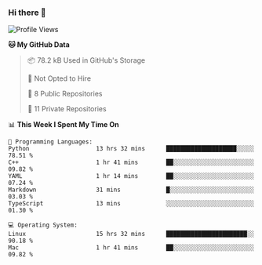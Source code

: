 ### Hi there 👋

<!--
**huayuan4396/huayuan4396** is a ✨ _special_ ✨ repository because its `README.md` (this file) appears on your GitHub profile.

Here are some ideas to get you started:

- 🔭 I’m currently working on ...
- 🌱 I’m currently learning ...
- 👯 I’m looking to collaborate on ...
- 🤔 I’m looking for help with ...
- 💬 Ask me about ...
- 📫 How to reach me: ...
- 😄 Pronouns: ...
- ⚡ Fun fact: ...
-->

<!--START_SECTION:waka-->
![Profile Views](http://img.shields.io/badge/Profile%20Views-0-blue)

**🐱 My GitHub Data** 

> 📦 78.2 kB Used in GitHub's Storage 
 > 
> 🚫 Not Opted to Hire
 > 
> 📜 8 Public Repositories 
 > 
> 🔑 11 Private Repositories 
 > 
📊 **This Week I Spent My Time On** 

```text
💬 Programming Languages: 
Python                   13 hrs 32 mins      ████████████████████░░░░░   78.51 % 
C++                      1 hr 41 mins        ██░░░░░░░░░░░░░░░░░░░░░░░   09.82 % 
YAML                     1 hr 14 mins        ██░░░░░░░░░░░░░░░░░░░░░░░   07.24 % 
Markdown                 31 mins             █░░░░░░░░░░░░░░░░░░░░░░░░   03.03 % 
TypeScript               13 mins             ░░░░░░░░░░░░░░░░░░░░░░░░░   01.30 % 

💻 Operating System: 
Linux                    15 hrs 32 mins      ███████████████████████░░   90.18 % 
Mac                      1 hr 41 mins        ██░░░░░░░░░░░░░░░░░░░░░░░   09.82 % 
```


<!--END_SECTION:waka-->
